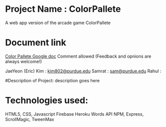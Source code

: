 # Project Name : ColorPallete
A web app version of the arcade game ColorPallete


# Document link
[Color Pallete Google doc](https://docs.google.com/document/d/1wIuFweF4pW8468eem5wnKV6sbSvwuy4cKT3HI9857wM/edit?usp=sharing)
Comment allowed (Feedback and opnions are always welcome!)


JaeYeon (Eric) Kim : kim802@purdue.edu
Samrat : sam@purdue.edu
Rahul : 

 
#Description of Project:
description goes here

# Technologies used:
HTML5, CSS, Javascript
Firebase
Heroku
Words API
NPM, Express, ScrollMagic, TweenMax
